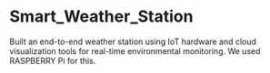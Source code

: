 # Smart_Weather_Station
Built an end-to-end weather station using IoT hardware and cloud visualization tools for real-time environmental monitoring.
We used RASPBERRY Pi for this.
